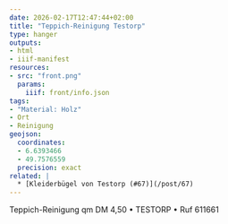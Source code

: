 ```yaml
---
date: 2026-02-17T12:47:44+02:00
title: "Teppich-Reinigung Testorp"
type: hanger
outputs:
- html
- iiif-manifest
resources:
- src: "front.png"
  params:
    iiif: front/info.json
tags:
- "Material: Holz"
- Ort
- Reinigung
geojson:
  coordinates:
  - 6.6393466
  - 49.7576559
  precision: exact
related: |
  * [Kleiderbügel von Testorp (#67)](/post/67)
---
```

Teppich-Reinigung qm DM 4,50 • TESTORP • Ruf 611661
